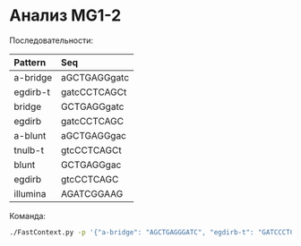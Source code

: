 # Анализ MG1-2

Последовательности:

| Pattern | Seq |
|:-----|:---------|
| a-bridge | aGCTGAGGgatc |
| egdirb-t | gatcCCTCAGCt |
| bridge | GCTGAGGgatc |
| egdirb | gatcCCTCAGC |
| a-blunt | aGCTGAGGgac |
| tnulb-t | gtcCCTCAGCt |
| blunt | GCTGAGGgac |
| egdirb | gtcCCTCAGC |
| illumina | AGATCGGAAG |

Команда:

```bash
./FastContext.py -p '{"a-bridge": "AGCTGAGGGATC", "egdirb-t": "GATCCCTCAGCT", "bridge": "GCTGAGGGATC", "egdirb": "GATCCCTCAGC", "a-blunt": "AGCTGAGGGAC", "tnulb-t": "GTCCCTCAGCT", "blunt": "GCTGAGGGAC", "egdirb": "GTCCCTCAGC", "illumina": "AGATCGGAAG"}' -i /dev/datasets/FairWind/_results/MG12_analysis/MG_2.fq.gz -o /dev/datasets/FairWind/_results/MG12_analysis/MG_2.csv 
```
